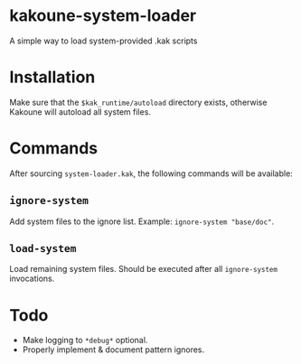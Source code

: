 # kakoune-system-loader
A simple way to load system-provided .kak scripts

# Installation
Make sure that the `$kak_runtime/autoload` directory exists, otherwise Kakoune will autoload all system files.

# Commands
After sourcing `system-loader.kak`, the following commands will be available:

## `ignore-system`
Add system files to the ignore list. Example: `ignore-system "base/doc"`.

## `load-system`
Load remaining system files. Should be executed after all `ignore-system` invocations.

# Todo
- Make logging to `*debug*` optional.
- Properly implement & document pattern ignores.

